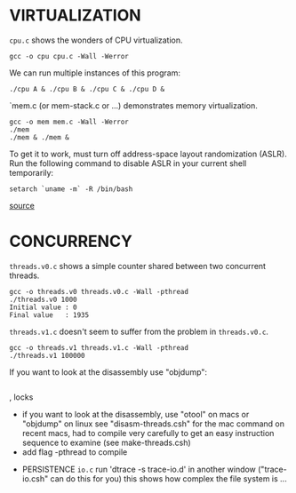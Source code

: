 
# VIRTUALIZATION
`cpu.c` shows the wonders of CPU virtualization.
```
gcc -o cpu cpu.c -Wall -Werror
```
We can run multiple instances of this program:
```
./cpu A & ./cpu B & ./cpu C & ./cpu D &
```

`mem.c (or mem-stack.c or ...) demonstrates memory virtualization.
```
gcc -o mem mem.c -Wall -Werror
./mem
./mem & ./mem &
```

To get it to work, must turn off address-space layout randomization (ASLR). Run
the following command to disable ASLR in your current shell temporarily:
```
setarch `uname -m` -R /bin/bash
```

[source](https://askubuntu.com/questions/318315/how-can-i-temporarily-disable-aslr-address-space-layout-randomization)

# CONCURRENCY
`threads.v0.c` shows a simple counter shared between two concurrent threads.
```
gcc -o threads.v0 threads.v0.c -Wall -pthread
./threads.v0 1000
Initial value : 0
Final value   : 1935
```
`threads.v1.c` doesn't seem to suffer from the problem in `threads.v0.c`.

```
gcc -o threads.v1 threads.v1.c -Wall -pthread
./threads.v1 100000
```

If you want to look at the disassembly use "objdump":
```
```
, locks
- if you want to look at the disassembly, use "otool" on macs
  or "objdump" on linux
  see "disasm-threads.csh" for the mac command
  on recent macs, had to compile very carefully to get an
  easy instruction sequence to examine
  (see make-threads.csh)
- add flag -pthread to compile

* PERSISTENCE
`io.c`
run 'dtrace -s trace-io.d' in another window
  ("trace-io.csh" can do this for you)
  this shows how complex the file system is ...


















